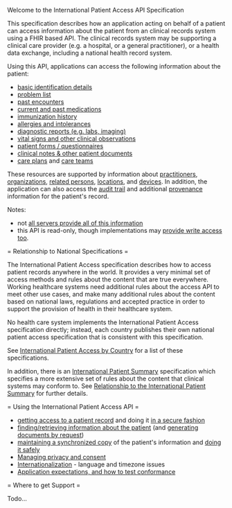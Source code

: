 Welcome to the International Patient Access API Specification

This specification describes how an application acting on behalf of a patient
can access information about the patient from an clinical records system using
a FHIR based API. The clinical records system may be supporting a clinical care 
provider (e.g. a hospital, or a general practitioner), or a health data exchange, 
including a national health record system.

Using this API, applications can access the following information about the patient:

* [basic identification details](StructureDefinition-patient.html)
* [problem list](StructureDefinition-condition.html)
* [past encounters](StructureDefinition-encounter.html)
* [current and past medications](StructureDefinition-medicationrequrest.html)
* [immunization history](StructureDefinition-immunization.html)
* [allergies and intolerances](StructureDefinition-allergyintolerance.html)
* [diagnostic reports (e.g. labs, imaging)](StructureDefinition-diagnosticreport.html)
* [vital signs and other clinical observations](StructureDefinition-observation.html)
* [patient forms / questionnaires](StructureDefinition-questionnaireresponse.html)
* [clinical notes & other patient documents](StructureDefinition-documentreference.html)
* [care plans](StructureDefinition-careplan.html) and [care teams](StructureDefinition-careteam.html)

These resources are supported by information about [practitioners](StructureDefinition-practitioner.html), 
[organizations](StructureDefinition-organization.html), [related persons](StructureDefinition-relatedperson.html), 
[locations](StructureDefinition-location.html), and [devices](StructureDefinition-device.html). 
In addition, the application can also access the [audit trail](StructureDefinition-auditevent.html) and additional
[provenance](StructureDefinition-provenance.html) information for the patient's record. 

Notes:
* not [all servers provide all of this information](conformance.html)
* this  API is read-only, though implementations may [provide write access too](conformance.html#writing).

= Relationship to National Specifications =

The International Patient Access specification describes how to access patient 
records anywhere in the world. It provides a very minimal set of access methods 
and rules about the content that are true everywhere. Working healthcare systems 
need additional rules about the access API to meet other use cases, and make many 
additional rules about the content based on national laws, regulations and accepted
practice in order to support the provision of health in their healthcare system. 

No health care system implements the International Patient Access specification 
directly; instead, each country publishes their own national patient access specification 
that is consistent with this specification. 

See [International Patient Access by Country](ipa-by-country.html) for a list of these specifications. 

In addition, there is an [International Patient Summary](http://hl7.org/fhir/uv/ips) specification which specifies
a more extensive set of rules about the content that clinical systems may conform to.
See [Relationship to the International Patient Summary](ips-relationship.html) for further details.

= Using the International Patient Access API =

 - [getting access to a patient record](access.html) and doing it [in a secure fashion](security.html)
 - [finding/retrieving information about the patient](fetching.html) (and [generating documents by request](doc-gen.html))
 - [maintaining a synchronized copy](synchronization.html) of the patient's information and [doing it safely](safety.html)
 - [Managing privacy and consent](privacy.html)
 - [Internationalization](internationalization.html) - language and timezone issues  
 - [Application expectations, and how to test conformance](conformance.html)

= Where to get Support =

Todo...